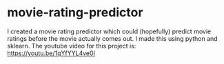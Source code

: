 # movie-rating-predictor
I created a movie rating predictor which could (hopefully) predict movie ratings before the movie actually comes out. I made this using python and sklearn. 
The youtube video for this project is:
https://youtu.be/1qYfYYL4ve0I
